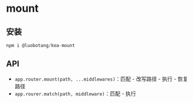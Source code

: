 # mount

## 安装

```js
npm i @luobotang/koa-mount
```

## API

- ```app.router.mount(path, ...middlewares)```：匹配 - 改写路径 - 执行 - 恢复路径
- ```app.rourer.match(path, middleware)```：匹配 - 执行
